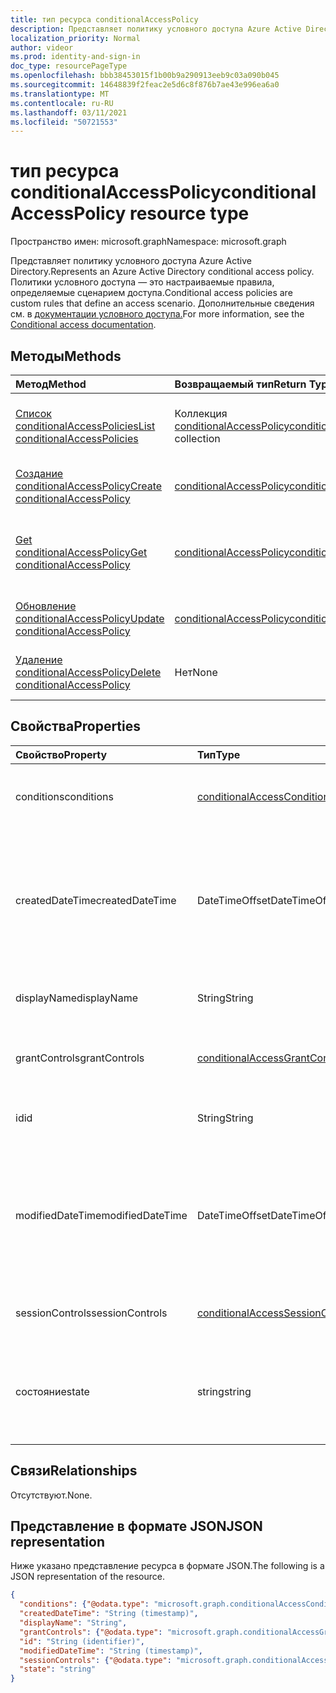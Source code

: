 ```yaml
---
title: тип ресурса conditionalAccessPolicy
description: Представляет политику условного доступа Azure Active Directory. Политики условного доступа — это настраиваемые правила, определяемые сценарием доступа.
localization_priority: Normal
author: videor
ms.prod: identity-and-sign-in
doc_type: resourcePageType
ms.openlocfilehash: bbb38453015f1b00b9a290913eeb9c03a090b045
ms.sourcegitcommit: 14648839f2feac2e5d6c8f876b7ae43e996ea6a0
ms.translationtype: MT
ms.contentlocale: ru-RU
ms.lasthandoff: 03/11/2021
ms.locfileid: "50721553"
---
```

# <a name="conditionalaccesspolicy-resource-type"></a><span data-ttu-id="770d1-104">тип ресурса conditionalAccessPolicy</span><span class="sxs-lookup"><span data-stu-id="770d1-104">conditionalAccessPolicy resource type</span></span>

<span data-ttu-id="770d1-105">Пространство имен: microsoft.graph</span><span class="sxs-lookup"><span data-stu-id="770d1-105">Namespace: microsoft.graph</span></span>

<span data-ttu-id="770d1-106">Представляет политику условного доступа Azure Active Directory.</span><span class="sxs-lookup"><span data-stu-id="770d1-106">Represents an Azure Active Directory conditional access policy.</span></span> <span data-ttu-id="770d1-107">Политики условного доступа — это настраиваемые правила, определяемые сценарием доступа.</span><span class="sxs-lookup"><span data-stu-id="770d1-107">Conditional access policies are custom rules that define an access scenario.</span></span> <span data-ttu-id="770d1-108">Дополнительные сведения см. в [документации условного доступа.](/azure/active-directory/conditional-access/)</span><span class="sxs-lookup"><span data-stu-id="770d1-108">For more information, see the [Conditional access documentation](/azure/active-directory/conditional-access/).</span></span>

## <a name="methods"></a><span data-ttu-id="770d1-109">Методы</span><span class="sxs-lookup"><span data-stu-id="770d1-109">Methods</span></span>

| <span data-ttu-id="770d1-110">Метод</span><span class="sxs-lookup"><span data-stu-id="770d1-110">Method</span></span>       | <span data-ttu-id="770d1-111">Возвращаемый тип</span><span class="sxs-lookup"><span data-stu-id="770d1-111">Return Type</span></span> | <span data-ttu-id="770d1-112">Описание</span><span class="sxs-lookup"><span data-stu-id="770d1-112">Description</span></span> |
|:-------------|:------------|:------------|
| [<span data-ttu-id="770d1-113">Список conditionalAccessPolicies</span><span class="sxs-lookup"><span data-stu-id="770d1-113">List conditionalAccessPolicies</span></span>](../api/conditionalaccessroot-list-policies.md) | <span data-ttu-id="770d1-114">Коллекция [conditionalAccessPolicy](conditionalaccesspolicy.md)</span><span class="sxs-lookup"><span data-stu-id="770d1-114">[conditionalAccessPolicy](conditionalaccesspolicy.md) collection</span></span> | <span data-ttu-id="770d1-115">Получите все объекты conditionalAccessPolicies в организации.</span><span class="sxs-lookup"><span data-stu-id="770d1-115">Get all of the conditionalAccessPolicies objects in the organization.</span></span> |
| [<span data-ttu-id="770d1-116">Создание conditionalAccessPolicy</span><span class="sxs-lookup"><span data-stu-id="770d1-116">Create conditionalAccessPolicy</span></span>](../api/conditionalaccessroot-post-policies.md) | [<span data-ttu-id="770d1-117">conditionalAccessPolicy</span><span class="sxs-lookup"><span data-stu-id="770d1-117">conditionalAccessPolicy</span></span>](conditionalaccesspolicy.md) | <span data-ttu-id="770d1-118">Создайте новый объект conditionalAccessPolicy.</span><span class="sxs-lookup"><span data-stu-id="770d1-118">Create a new conditionalAccessPolicy object.</span></span> |
| [<span data-ttu-id="770d1-119">Get conditionalAccessPolicy</span><span class="sxs-lookup"><span data-stu-id="770d1-119">Get conditionalAccessPolicy</span></span>](../api/conditionalaccesspolicy-get.md) | [<span data-ttu-id="770d1-120">conditionalAccessPolicy</span><span class="sxs-lookup"><span data-stu-id="770d1-120">conditionalAccessPolicy</span></span>](conditionalaccesspolicy.md) | <span data-ttu-id="770d1-121">Чтение свойств и связей объекта conditionalAccessPolicy.</span><span class="sxs-lookup"><span data-stu-id="770d1-121">Read properties and relationships of a conditionalAccessPolicy object.</span></span> |
| [<span data-ttu-id="770d1-122">Обновление conditionalAccessPolicy</span><span class="sxs-lookup"><span data-stu-id="770d1-122">Update conditionalAccessPolicy</span></span>](../api/conditionalaccesspolicy-update.md) | [<span data-ttu-id="770d1-123">conditionalAccessPolicy</span><span class="sxs-lookup"><span data-stu-id="770d1-123">conditionalAccessPolicy</span></span>](conditionalaccesspolicy.md) | <span data-ttu-id="770d1-124">Обновление объекта conditionalAccessPolicy.</span><span class="sxs-lookup"><span data-stu-id="770d1-124">Update a conditionalAccessPolicy object.</span></span> |
| [<span data-ttu-id="770d1-125">Удаление conditionalAccessPolicy</span><span class="sxs-lookup"><span data-stu-id="770d1-125">Delete conditionalAccessPolicy</span></span>](../api/conditionalaccesspolicy-delete.md) | <span data-ttu-id="770d1-126">Нет</span><span class="sxs-lookup"><span data-stu-id="770d1-126">None</span></span> | <span data-ttu-id="770d1-127">Удаление объекта conditionalAccessPolicy.</span><span class="sxs-lookup"><span data-stu-id="770d1-127">Delete a conditionalAccessPolicy object.</span></span> |

## <a name="properties"></a><span data-ttu-id="770d1-128">Свойства</span><span class="sxs-lookup"><span data-stu-id="770d1-128">Properties</span></span>

| <span data-ttu-id="770d1-129">Свойство</span><span class="sxs-lookup"><span data-stu-id="770d1-129">Property</span></span>     | <span data-ttu-id="770d1-130">Тип</span><span class="sxs-lookup"><span data-stu-id="770d1-130">Type</span></span>        | <span data-ttu-id="770d1-131">Описание</span><span class="sxs-lookup"><span data-stu-id="770d1-131">Description</span></span> |
|:-------------|:------------|:------------|
|<span data-ttu-id="770d1-132">conditions</span><span class="sxs-lookup"><span data-stu-id="770d1-132">conditions</span></span>|[<span data-ttu-id="770d1-133">conditionalAccessConditionSet</span><span class="sxs-lookup"><span data-stu-id="770d1-133">conditionalAccessConditionSet</span></span>](conditionalaccessconditionset.md)| <span data-ttu-id="770d1-134">Указывает правила, которые необходимо соблюдать для применения политики.</span><span class="sxs-lookup"><span data-stu-id="770d1-134">Specifies the rules that must be met for the policy to apply.</span></span> <span data-ttu-id="770d1-135">Обязательный.</span><span class="sxs-lookup"><span data-stu-id="770d1-135">Required.</span></span> |
|<span data-ttu-id="770d1-136">createdDateTime</span><span class="sxs-lookup"><span data-stu-id="770d1-136">createdDateTime</span></span>|<span data-ttu-id="770d1-137">DateTimeOffset</span><span class="sxs-lookup"><span data-stu-id="770d1-137">DateTimeOffset</span></span>| <span data-ttu-id="770d1-138">Тип Timestamp представляет сведения о времени и дате с использованием формата ISO 8601 (всегда применяется формат UTC).</span><span class="sxs-lookup"><span data-stu-id="770d1-138">The Timestamp type represents date and time information using ISO 8601 format and is always in UTC time.</span></span> <span data-ttu-id="770d1-139">Например, значение полуночи 1 января 2014 г. в формате UTC: `2014-01-01T00:00:00Z`.</span><span class="sxs-lookup"><span data-stu-id="770d1-139">For example, midnight UTC on Jan 1, 2014 is `2014-01-01T00:00:00Z`.</span></span> <span data-ttu-id="770d1-140">Readonly.</span><span class="sxs-lookup"><span data-stu-id="770d1-140">Readonly.</span></span> |
|<span data-ttu-id="770d1-141">displayName</span><span class="sxs-lookup"><span data-stu-id="770d1-141">displayName</span></span>|<span data-ttu-id="770d1-142">String</span><span class="sxs-lookup"><span data-stu-id="770d1-142">String</span></span>| <span data-ttu-id="770d1-143">Указывает имя отображения объекта conditionalAccessPolicy.</span><span class="sxs-lookup"><span data-stu-id="770d1-143">Specifies a display name for the conditionalAccessPolicy object.</span></span> |
|<span data-ttu-id="770d1-144">grantControls</span><span class="sxs-lookup"><span data-stu-id="770d1-144">grantControls</span></span>|[<span data-ttu-id="770d1-145">conditionalAccessGrantControls</span><span class="sxs-lookup"><span data-stu-id="770d1-145">conditionalAccessGrantControls</span></span>](conditionalaccessgrantcontrols.md)| <span data-ttu-id="770d1-146">Указывает элементы управления грантами, которые необходимо выполнить для выполнения политики.</span><span class="sxs-lookup"><span data-stu-id="770d1-146">Specifies the grant controls that must be fulfilled to pass the policy.</span></span> |
|<span data-ttu-id="770d1-147">id</span><span class="sxs-lookup"><span data-stu-id="770d1-147">id</span></span>|<span data-ttu-id="770d1-148">String</span><span class="sxs-lookup"><span data-stu-id="770d1-148">String</span></span>| <span data-ttu-id="770d1-149">Указывает идентификатор объекта conditionalAccessPolicy.</span><span class="sxs-lookup"><span data-stu-id="770d1-149">Specifies the identifier of a conditionalAccessPolicy object.</span></span> <span data-ttu-id="770d1-150">Только для чтения.</span><span class="sxs-lookup"><span data-stu-id="770d1-150">Read-only.</span></span>|
|<span data-ttu-id="770d1-151">modifiedDateTime</span><span class="sxs-lookup"><span data-stu-id="770d1-151">modifiedDateTime</span></span>| <span data-ttu-id="770d1-152">DateTimeOffset</span><span class="sxs-lookup"><span data-stu-id="770d1-152">DateTimeOffset</span></span>|<span data-ttu-id="770d1-153">Тип Timestamp представляет сведения о времени и дате с использованием формата ISO 8601 (всегда применяется формат UTC).</span><span class="sxs-lookup"><span data-stu-id="770d1-153">The Timestamp type represents date and time information using ISO 8601 format and is always in UTC time.</span></span> <span data-ttu-id="770d1-154">Например, значение полуночи 1 января 2014 г. в формате UTC: `2014-01-01T00:00:00Z`.</span><span class="sxs-lookup"><span data-stu-id="770d1-154">For example, midnight UTC on Jan 1, 2014 is `2014-01-01T00:00:00Z`.</span></span> <span data-ttu-id="770d1-155">Readonly.</span><span class="sxs-lookup"><span data-stu-id="770d1-155">Readonly.</span></span> |
|<span data-ttu-id="770d1-156">sessionControls</span><span class="sxs-lookup"><span data-stu-id="770d1-156">sessionControls</span></span>|[<span data-ttu-id="770d1-157">conditionalAccessSessionControls</span><span class="sxs-lookup"><span data-stu-id="770d1-157">conditionalAccessSessionControls</span></span>](conditionalaccesssessioncontrols.md)| <span data-ttu-id="770d1-158">Указывает элементы управления сеансами, которые применяются после регистрации.</span><span class="sxs-lookup"><span data-stu-id="770d1-158">Specifies the session controls that are enforced after sign-in.</span></span> |
|<span data-ttu-id="770d1-159">состояние</span><span class="sxs-lookup"><span data-stu-id="770d1-159">state</span></span>|<span data-ttu-id="770d1-160">string</span><span class="sxs-lookup"><span data-stu-id="770d1-160">string</span></span>| <span data-ttu-id="770d1-161">Указывает состояние объекта conditionalAccessPolicy.</span><span class="sxs-lookup"><span data-stu-id="770d1-161">Specifies the state of the conditionalAccessPolicy object.</span></span> <span data-ttu-id="770d1-162">Возможные значения: `enabled`, `disabled`, `enabledForReportingButNotEnforced`.</span><span class="sxs-lookup"><span data-stu-id="770d1-162">Possible values are: `enabled`, `disabled`, `enabledForReportingButNotEnforced`.</span></span> <span data-ttu-id="770d1-163">Обязательный.</span><span class="sxs-lookup"><span data-stu-id="770d1-163">Required.</span></span> |

## <a name="relationships"></a><span data-ttu-id="770d1-164">Связи</span><span class="sxs-lookup"><span data-stu-id="770d1-164">Relationships</span></span>

<span data-ttu-id="770d1-165">Отсутствуют.</span><span class="sxs-lookup"><span data-stu-id="770d1-165">None.</span></span>

## <a name="json-representation"></a><span data-ttu-id="770d1-166">Представление в формате JSON</span><span class="sxs-lookup"><span data-stu-id="770d1-166">JSON representation</span></span>

<span data-ttu-id="770d1-167">Ниже указано представление ресурса в формате JSON.</span><span class="sxs-lookup"><span data-stu-id="770d1-167">The following is a JSON representation of the resource.</span></span>

<!-- {
  "blockType": "resource",
  "optionalProperties": [
    "displayName",
    "sessionControls",
    "grantControls"
  ],
  "@odata.type": "microsoft.graph.conditionalAccessPolicy",
  "keyProperty": "id"
}-->

```json
{
  "conditions": {"@odata.type": "microsoft.graph.conditionalAccessConditionSet"},
  "createdDateTime": "String (timestamp)",
  "displayName": "String",
  "grantControls": {"@odata.type": "microsoft.graph.conditionalAccessGrantControls"},
  "id": "String (identifier)",
  "modifiedDateTime": "String (timestamp)",
  "sessionControls": {"@odata.type": "microsoft.graph.conditionalAccessSessionControls"},
  "state": "string"
}
```

<!-- uuid: 16cd6b66-4b1a-43a1-adaf-3a886856ed98
2019-02-04 14:57:30 UTC -->
<!-- {
  "type": "#page.annotation",
  "description": "conditionalAccessPolicy resource",
  "keywords": "",
  "section": "documentation",
  "tocPath": ""
}-->
